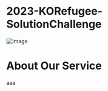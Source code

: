 # 2023-KORefugee-SolutionChallenge
![image](https://user-images.githubusercontent.com/117229525/229238057-62724038-e7fd-468d-9c02-015cfca3b825.png)

# About Our Service
aaa
